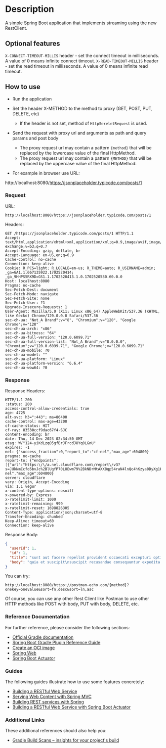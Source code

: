 # Description

A simple Spring Boot application that implements streaming using the new RestClient.

## Optional features

`X-CONNECT-TIMEOUT-MILLIS` header - set the connect timeout in milliseconds. A value of 0 means infinite connect timeout.
`X-READ-TIMEOUT-MILLIS` header - set the read timeout in milliseconds. A value of 0 means infinite read timeout.

## How to use

- Run the application

- Set the header X-METHOD to the method to proxy (GET, POST, PUT, DELETE, etc)
    - If the header is not set, method of `HttpServletRequest` is used.
- Send the request with proxy url and arguments as path and query params and post body
    - The proxy request url may contain a pattern `{method}` that will be replaced by the lowercase value of the final HttpMethod.
    - The proxy request url may contain a pattern `{METHOD}` that will be replaced by the uppercase value of the final HttpMethod.

- For example in browser use URL: 

http://localhost:8080/https://jsonplaceholder.typicode.com/posts/1

### Request

URL: 

`http://localhost:8080/https://jsonplaceholder.typicode.com/posts/1`

Headers:

```
GET /https://jsonplaceholder.typicode.com/posts/1 HTTP/1.1
Accept: text/html,application/xhtml+xml,application/xml;q=0.9,image/avif,image/webp,image/apng,*/*;q=0.8,application/signed-exchange;v=b3;q=0.7
Accept-Encoding: gzip, deflate, br
Accept-Language: en-US,en;q=0.9
Cache-Control: no-cache
Connection: keep-alive
Cookie: R_PCS=light; R_LOCALE=en-us; R_THEME=auto; R_USERNAME=admin; _ga=GA1.1.667135922.1702520414; _ga_9HHPS5RX9D=GS1.1.1702520413.1.0.1702520580.60.0.0
Host: localhost:8080
Pragma: no-cache
Sec-Fetch-Dest: document
Sec-Fetch-Mode: navigate
Sec-Fetch-Site: none
Sec-Fetch-User: ?1
Upgrade-Insecure-Requests: 1
User-Agent: Mozilla/5.0 (X11; Linux x86_64) AppleWebKit/537.36 (KHTML, like Gecko) Chrome/120.0.0.0 Safari/537.36
sec-ch-ua: "Not_A Brand";v="8", "Chromium";v="120", "Google Chrome";v="120"
sec-ch-ua-arch: "x86"
sec-ch-ua-bitness: "64"
sec-ch-ua-full-version: "120.0.6099.71"
sec-ch-ua-full-version-list: "Not_A Brand";v="8.0.0.0", "Chromium";v="120.0.6099.71", "Google Chrome";v="120.0.6099.71"
sec-ch-ua-mobile: ?0
sec-ch-ua-model: ""
sec-ch-ua-platform: "Linux"
sec-ch-ua-platform-version: "6.6.4"
sec-ch-ua-wow64: ?0
```
### Response

Response Headers:

```
HTTP/1.1 200
:status: 200
access-control-allow-credentials: true
age: 4725
alt-svc: h3=":443"; ma=86400
cache-control: max-age=43200
cf-cache-status: HIT
cf-ray: 83530ccf9dac67f4-SJC
content-encoding: br
date: Thu, 14 Dec 2023 02:34:50 GMT
etag: W/"124-yiKdLzqO5gfBrJFrcdJ8Yq0LGnU"
expires: -1
nel: {"success_fraction":0,"report_to":"cf-nel","max_age":604800}
pragma: no-cache
report-to: {"endpoints":[{"url":"https:\/\/a.nel.cloudflare.com\/report\/v3?s=JUkNmCcfo5bvJc%2BlUqfP70LUEwm79%2BkNDrMtAXX8qp54raN4lnQc4hKzya0DyXg1Hsmld7iFgYiSXS1uMhlwVmPPo%2BqgpwhHt%2BetI3uH0CaFc1g0PcF1CxfhrKnHZAI3SNEJDQp7brgsV044LoTv"}],"group":"cf-nel","max_age":604800}
server: cloudflare
vary: Origin, Accept-Encoding
via: 1.1 vegur
x-content-type-options: nosniff
x-powered-by: Express
x-ratelimit-limit: 1000
x-ratelimit-remaining: 999
x-ratelimit-reset: 1698826305
Content-Type: application/json;charset=utf-8
Transfer-Encoding: chunked
Keep-Alive: timeout=60
Connection: keep-alive
```

Response Body:

```json
{
  "userId": 1,
  "id": 1,
  "title": "sunt aut facere repellat provident occaecati excepturi optio reprehenderit",
  "body": "quia et suscipit\nsuscipit recusandae consequuntur expedita et cum\nreprehenderit molestiae ut ut quas totam\nnostrum rerum est autem sunt rem eveniet architecto"
}
```

You can try:

`http://localhost:8080/https://postman-echo.com/{method}?onekey=onevalue&sort=fn,desc&sort=ln,asc`

Of course, you can use any other Rest Client like Postman to use other HTTP methods like POST with body, PUT with body, DELETE, etc.

### Reference Documentation
For further reference, please consider the following sections:

* [Official Gradle documentation](https://docs.gradle.org)
* [Spring Boot Gradle Plugin Reference Guide](https://docs.spring.io/spring-boot/docs/3.2.0/gradle-plugin/reference/html/)
* [Create an OCI image](https://docs.spring.io/spring-boot/docs/3.2.0/gradle-plugin/reference/html/#build-image)
* [Spring Web](https://docs.spring.io/spring-boot/docs/3.2.0/reference/htmlsingle/index.html#web)
* [Spring Boot Actuator](https://docs.spring.io/spring-boot/docs/3.2.0/reference/htmlsingle/index.html#actuator)

### Guides
The following guides illustrate how to use some features concretely:

* [Building a RESTful Web Service](https://spring.io/guides/gs/rest-service/)
* [Serving Web Content with Spring MVC](https://spring.io/guides/gs/serving-web-content/)
* [Building REST services with Spring](https://spring.io/guides/tutorials/rest/)
* [Building a RESTful Web Service with Spring Boot Actuator](https://spring.io/guides/gs/actuator-service/)

### Additional Links
These additional references should also help you:

* [Gradle Build Scans – insights for your project's build](https://scans.gradle.com#gradle)

